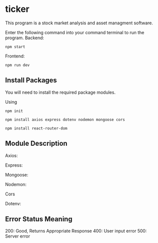 # ticker

This program is a stock market analysis and asset managment software.

Enter the following command into your command terminal to run the program.
Backend:

    npm start

Frontend:

    npm run dev

## Install Packages

You will need to install the required package modules.

Using

    npm init

    npm install axios express dotenv nodemon mongoose cors

    npm install react-router-dom

## Module Description

Axios:

Express:

Mongoose:

Nodemon:

Cors

Dotenv:

## Error Status Meaning

200: Good, Returns Appropriate Response
400: User input error
500: Server error
